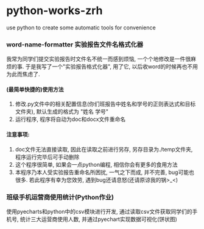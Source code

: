# python-works-zrh
use python to create some automatic tools for convenience
### word-name-formatter 实验报告文件名格式化器
我常为同学们提交实验报告时文件名不统一而感到烦恼, 一个个地修改是一件很麻烦的事. 
于是我写了一个"实验报告格式化器", 用了它, 以后收word的时候再也不用为此而焦虑了.  
#### (最简单快捷的)使用方法
1. 修改.py文件中的相关配置信息(你们班报告中姓名和学号的正则表达式和目标文件夹), 默认生成的格式为 "姓名 学号"
2. 运行程序, 程序将自动为doc和docx文件重命名
#### 注意事项: 
1. doc文件无法直接读取, 因此在读取之前进行另存, 另存目录为./temp文件夹, 程序运行完毕后可手动删除
2. 这个程序很简单, 如果会一点python编程, 相信你会有更多的食用方法
3. 本程序乃本人受实验报告重命名所困扰, 一气之下而成, 并不完善, bug可能也很多. 若此程序有幸为您效劳, 遇到bug还请息怒(还请原谅我的锅>_<)

### 班级手机运营商使用统计(Python作业)
使用pyecharts和python中的csv模块进行开发, 通过读取csv文件获取同学们的手机号, 统计三大运营商使用人数, 并通过pyechart实现数据可视化(饼状图)

